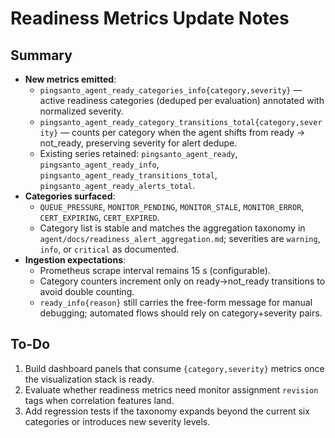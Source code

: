 # Readiness Metrics Update Notes

## Summary
- **New metrics emitted**:
  - `pingsanto_agent_ready_categories_info{category,severity}` — active readiness categories (deduped per evaluation) annotated with normalized severity.
  - `pingsanto_agent_ready_category_transitions_total{category,severity}` — counts per category when the agent shifts from ready → not_ready, preserving severity for alert dedupe.
  - Existing series retained: `pingsanto_agent_ready`, `pingsanto_agent_ready_info`, `pingsanto_agent_ready_transitions_total`, `pingsanto_agent_ready_alerts_total`.
- **Categories surfaced**:
  - `QUEUE_PRESSURE`, `MONITOR_PENDING`, `MONITOR_STALE`, `MONITOR_ERROR`, `CERT_EXPIRING`, `CERT_EXPIRED`.
  - Category list is stable and matches the aggregation taxonomy in `agent/docs/readiness_alert_aggregation.md`; severities are `warning`, `info`, or `critical` as documented.
- **Ingestion expectations**:
  - Prometheus scrape interval remains 15 s (configurable).
  - Category counters increment only on ready→not_ready transitions to avoid double counting.
  - `ready_info{reason}` still carries the free-form message for manual debugging; automated flows should rely on category+severity pairs.

## To-Do
1. Build dashboard panels that consume `{category,severity}` metrics once the visualization stack is ready.
2. Evaluate whether readiness metrics need monitor assignment `revision` tags when correlation features land.
3. Add regression tests if the taxonomy expands beyond the current six categories or introduces new severity levels.
